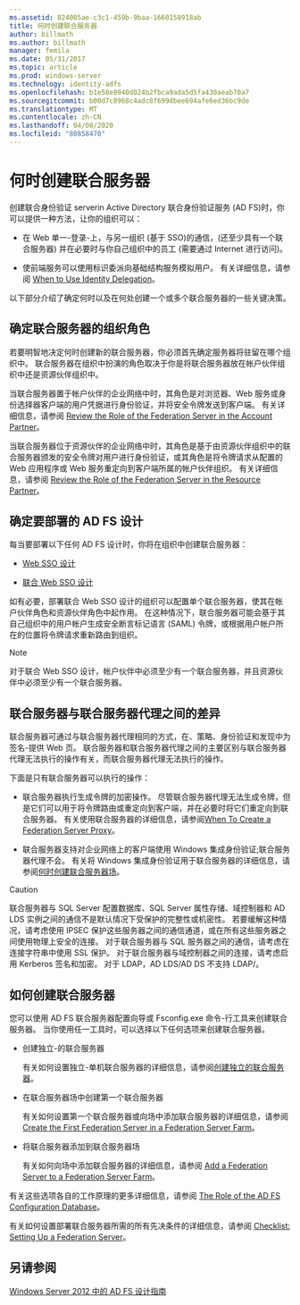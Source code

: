 ```yaml
---
ms.assetid: 824005ae-c3c1-459b-9baa-1660158918ab
title: 何时创建联合服务器
author: billmath
ms.author: billmath
manager: femila
ms.date: 05/31/2017
ms.topic: article
ms.prod: windows-server
ms.technology: identity-adfs
ms.openlocfilehash: b1e58e8940d024b2fbca9ada5d5fa430aeab70a7
ms.sourcegitcommit: b00d7c8968c4adc8f699dbee694afe6ed36bc9de
ms.translationtype: MT
ms.contentlocale: zh-CN
ms.lasthandoff: 04/08/2020
ms.locfileid: "80858470"
---
```

# <a name="when-to-create-a-federation-server"></a>何时创建联合服务器

创建联合身份验证 serverin Active Directory 联合身份验证服务 \(AD FS\)时，你可以提供一种方法，让你的组织可以：  
  
-   在 Web 单一\-登录\-上，与另一组织 \(基于 SSO\)的通信，\(还至少具有一个联合服务器\) 并在必要时与你自己组织中的员工 \(需要通过 Internet 进行访问\)。  
  
-   使前端服务可以使用标识委派向基础结构服务模拟用户。 有关详细信息，请参阅 [When to Use Identity Delegation](When-to-Use-Identity-Delegation.md)。  
  
以下部分介绍了确定何时以及在何处创建一个或多个联合服务器的一些关键决策。  
  
## <a name="determine-the-organizational-role-for-the-federation-server"></a>确定联合服务器的组织角色  
若要明智地决定何时创建新的联合服务器，你必须首先确定服务器将驻留在哪个组织中。 联合服务器在组织中扮演的角色取决于你是将联合服务器放在帐户伙伴组织中还是资源伙伴组织中。  
  
当联合服务器置于帐户伙伴的企业网络中时，其角色是对浏览器、Web 服务或身份选择器客户端的用户凭据进行身份验证，并将安全令牌发送到客户端。 有关详细信息，请参阅 [Review the Role of the Federation Server in the Account Partner](Review-the-Role-of-the-Federation-Server-in-the-Account-Partner.md)。  
  
当联合服务器位于资源伙伴的企业网络中时，其角色是基于由资源伙伴组织中的联合服务器颁发的安全令牌对用户进行身份验证，或其角色是将令牌请求从配置的 Web 应用程序或 Web 服务重定向到客户端所属的帐户伙伴组织。 有关详细信息，请参阅 [Review the Role of the Federation Server in the Resource Partner](Review-the-Role-of-the-Federation-Server-in-the-Resource-Partner.md)。  
  
## <a name="determine-which-ad-fs-design-to-deploy"></a>确定要部署的 AD FS 设计  
每当要部署以下任何 AD FS 设计时，你将在组织中创建联合服务器：  
  
-   [Web SSO 设计](Web-SSO-Design.md)  
  
-   [联合 Web SSO 设计](Federated-Web-SSO-Design.md)  
  
如有必要，部署联合 Web SSO 设计的组织可以配置单个联合服务器，使其在帐户伙伴角色和资源伙伴角色中起作用。 在这种情况下，联合服务器可能会基于其自己组织中的用户帐户生成安全断言标记语言 \(SAML\) 令牌，或根据用户帐户所在的位置将令牌请求重新路由到组织。  
  
> [!NOTE]  
> 对于联合 Web SSO 设计，帐户伙伴中必须至少有一个联合服务器，并且资源伙伴中必须至少有一个联合服务器。  
  
## <a name="differences-between-a-federation-server-and-a-federation-server-proxy"></a>联合服务器与联合服务器代理之间的差异  
联合服务器可通过与联合服务器代理相同的方式，在、策略、身份验证和发现中为签名\-提供 Web 页。 联合服务器和联合服务器代理之间的主要区别与联合服务器代理无法执行的操作有关，而联合服务器代理无法执行的操作。  
  
下面是只有联合服务器可以执行的操作：  
  
-   联合服务器执行生成令牌的加密操作。 尽管联合服务器代理无法生成令牌，但是它们可以用于将令牌路由或重定向到客户端，并在必要时将它们重定向到联合服务器。 有关使用联合服务器的详细信息，请参阅[When To Create a Federation Server Proxy](When-to-Create-a-Federation-Server-Proxy.md)。  
  
-   联合服务器支持对企业网络上的客户端使用 Windows 集成身份验证;联合服务器代理不会。 有关将 Windows 集成身份验证用于联合服务器的详细信息，请参阅[何时创建联合服务器场](When-to-Create-a-Federation-Server-Farm.md)。  
  
> [!CAUTION]  
> 联合服务器与 SQL Server 配置数据库、SQL Server 属性存储、域控制器和 AD LDS 实例之间的通信不是默认情况下受保护的完整性或机密性。 若要缓解这种情况，请考虑使用 IPSEC 保护这些服务器之间的通信通道，或在所有这些服务器之间使用物理上安全的连接。 对于联合服务器与 SQL 服务器之间的通信，请考虑在连接字符串中使用 SSL 保护。 对于联合服务器与域控制器之间的连接，请考虑启用 Kerberos 签名和加密。 对于 LDAP，AD LDS\/AD DS 不支持 LDAP\/。  
  
## <a name="how-to-create-a-federation-server"></a>如何创建联合服务器  
您可以使用 AD FS 联合服务器配置向导或 Fsconfig.exe 命令\-行工具来创建联合服务器。 当你使用任一工具时，可以选择以下任何选项来创建联合服务器。  
  
-   创建独立\-的联合服务器  
  
    有关如何设置独立\-单机联合服务器的详细信息，请参阅[创建独立的联合服务器](../../ad-fs/deployment/Create-a-Stand-Alone-Federation-Server.md)。  
  
-   在联合服务器场中创建第一个联合服务器  
  
    有关如何设置第一个联合服务器或向场中添加联合服务器的详细信息，请参阅 [Create the First Federation Server in a Federation Server Farm](../../ad-fs/deployment/Create-the-First-Federation-Server-in-a-Federation-Server-Farm.md)。  
  
-   将联合服务器添加到联合服务器场  
  
    有关如何向场中添加联合服务器的详细信息，请参阅 [Add a Federation Server to a Federation Server Farm](../../ad-fs/deployment/Add-a-Federation-Server-to-a-Federation-Server-Farm.md)。  
  
有关这些选项各自的工作原理的更多详细信息，请参阅 [The Role of the AD FS Configuration Database](../../ad-fs/technical-reference/The-Role-of-the-AD-FS-Configuration-Database.md)。  
  
有关如何设置部署联合服务器所需的所有先决条件的详细信息，请参阅 [Checklist: Setting Up a Federation Server](../../ad-fs/deployment/Checklist--Setting-Up-a-Federation-Server.md)。  
  
## <a name="see-also"></a>另请参阅
[Windows Server 2012 中的 AD FS 设计指南](AD-FS-Design-Guide-in-Windows-Server-2012.md)

